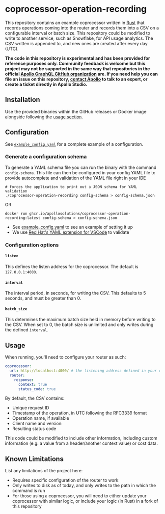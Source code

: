 # coprocessor-operation-recording

This repository contains an example coprocessor written in [Rust](https://www.rust-lang.org/) that records operations coming into the router and records them into a CSV on a configurable interval or batch size. This repository could be modified to write to another service, such as Snowflake, for API usage analytics. The CSV written is appended to, and new ones are created after every day (UTC). 

**The code in this repository is experimental and has been provided for reference purposes only. Community feedback is welcome but this project may not be supported in the same way that repositories in the official [Apollo GraphQL GitHub organization](https://github.com/apollographql) are. If you need help you can file an issue on this repository, [contact Apollo](https://www.apollographql.com/contact-sales) to talk to an expert, or create a ticket directly in Apollo Studio.**

## Installation

Use the provided binaries within the GitHub releases or Docker image alongside following the [usage section](#usage).

## Configuration

See [`example_config.yaml`](./example_config.yaml) for a complete example of a configuration.

### Generate a configuration schema
To generate a YAML schema file you can run the binary with the command `config-schema`. This file can then be configured in your config YAML file to provide autocomplete and validation of the YAML file right in your IDE

```shell
# forces the application to print out a JSON schema for YAML validation
./coprocessor-operation-recording config-schema > config-schema.json
```
OR
```shell
docker run ghcr.io/apollosolutions/coprocessor-operation-recording:latest config-schema > config-schema.json
```

* See [example_config.yaml](./example_config.yaml) to see an example of setting it up
* We use [Red Hat's YAML extension for VSCode](https://marketplace.visualstudio.com/items?itemName=redhat.vscode-yaml) to validate

### Configuration options

#### `listen`

This defines the listen address for the coprocessor. The default is `127.0.0.1:4000`. 

#### `interval`

The interval period, in seconds, for writing the CSV. This defaults to 5 seconds, and must be greater than 0.

#### `batch_size`

This determines the maximum batch size held in memory before writing to the CSV. When set to 0, the batch size is unlimited and only writes during the defined `interval`. 

## Usage

When running, you'll need to configure your router as such:

```yml
coprocessor:
  url: http://localhost:4000/ # the listening address defined in your configuration
  router:
    response:
      context: true 
      status_code: true
```

By default, the CSV contains: 

* Unique request ID
* Timestamp of the operation, in UTC following the RFC3339 format
* Operation name, if available
* Client name and version
* Resulting status code

This code could be modified to include other information, including custom information (e.g. a value from a header/another context value) or cost data. 

## Known Limitations

List any limitations of the project here:

- Requires specific configuration of the router to work
- Only writes to disk as of today, and only writes to the path in which the command is run
- For those using a coprocessor, you will need to either update your coprocessor with similar logic, or include your logic (in Rust) in a fork of this repository

